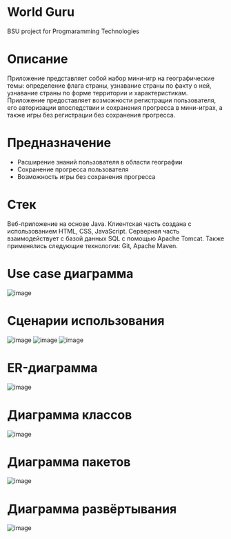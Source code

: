 # World Guru
BSU project for Progmaramming Technologies
# Описание
Приложение представляет собой набор мини-игр на географические темы: определение флага страны, узнавание страны по факту о ней, узнавание страны по форме территории и характеристикам. Приложение предоставляет возможности регистрации пользователя, его авторизации впоследствии и сохранения прогресса в мини-играх, а также игры без регистрации без сохранения прогресса.
# Предназначение
  * Расширение знаний пользователя в области географии
  * Сохранение прогресса пользователя
  * Возможность игры без сохранения прогресса
# Стек
Веб-приложение на основе Java. Клиентская часть создана с использованием HTML, CSS, JavaScript. Серверная часть взаимодействует с базой данных SQL с помощью Apache Tomcat. Также применялись следующие технологии: Git, Apache Maven.
# Use case диаграмма
![image](https://github.com/NiCHUY/WorldGuruF/assets/108875667/1b395e56-bdbc-4e55-9440-63a91c442ca7)
# Сценарии использования
![image](https://github.com/NiCHUY/WorldGuruF/assets/108875667/7899f1ad-3ff8-4973-be9f-3ae32f4ad477)
![image](https://github.com/NiCHUY/WorldGuruF/assets/108875667/e57d29b2-762b-42c7-92cc-d077bbbdf60d)
![image](https://github.com/NiCHUY/WorldGuruF/assets/108875667/0043f966-f293-469f-9fc5-5ef2db425462)
# ER-диаграмма
![image](https://github.com/NiCHUY/WorldGuruF/assets/108875667/750d1d5a-510b-4e9c-8a7a-74c400510ecb)
# Диаграмма классов
![image](https://github.com/NiCHUY/WorldGuruF/assets/108875667/30eeefe5-ae90-4929-af0b-e7246cc53ad9)
# Диаграмма пакетов
![image](https://github.com/NiCHUY/WorldGuruF/assets/108875667/b0c8576c-d75d-45b8-839e-77fce382df87)
# Диаграмма развёртывания
![image](https://github.com/NiCHUY/WorldGuruF/assets/108875667/9ef70fc3-672e-4af4-adde-9d580de276ad)






